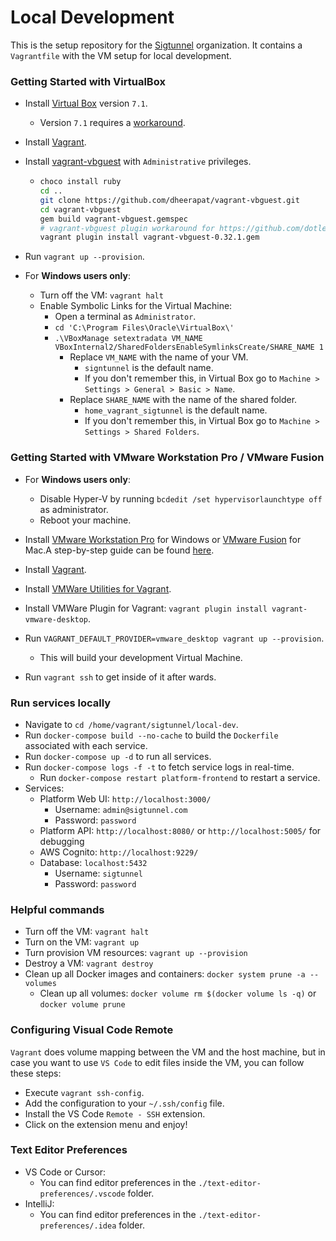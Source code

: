 # Local Development

This is the setup repository for the [Sigtunnel](https://github.com/sigtunnel) organization. It contains a `Vagrantfile` with the VM setup for 
local development.

### Getting Started with VirtualBox

* Install [Virtual Box](https://www.virtualbox.org/wiki/Downloads) version `7.1`.
  * Version `7.1` requires a [workaround](https://github.com/hashicorp/vagrant/issues/13501).

* Install [Vagrant](https://developer.hashicorp.com/vagrant/downloads).

* Install [vagrant-vbguest](https://github.com/dheerapat/vagrant-vbguest) with `Administrative` privileges.
  * ```bash
    choco install ruby
    cd ..
    git clone https://github.com/dheerapat/vagrant-vbguest.git
    cd vagrant-vbguest
    gem build vagrant-vbguest.gemspec
    # vagrant-vbguest plugin workaround for https://github.com/dotless-de/vagrant-vbguest/issues/332
    vagrant plugin install vagrant-vbguest-0.32.1.gem
    ```

* Run `vagrant up --provision`.

* For **Windows users only**:
  * Turn off the VM: `vagrant halt`
  * Enable Symbolic Links for the Virtual Machine:
      * Open a terminal as `Administrator`.
      * `cd 'C:\Program Files\Oracle\VirtualBox\'`
      * `.\VBoxManage setextradata VM_NAME VBoxInternal2/SharedFoldersEnableSymlinksCreate/SHARE_NAME 1`
        * Replace `VM_NAME` with the name of your VM.
          * `signtunnel` is the default name.
          * If you don't remember this, in Virtual Box go to `Machine > Settings > General > Basic > Name`.
        * Replace `SHARE_NAME` with the name of the shared folder.
            * `home_vagrant_sigtunnel` is the default name.
            * If you don't remember this, in Virtual Box go to `Machine > Settings > Shared Folders`.

### Getting Started with VMware Workstation Pro / VMware Fusion

* For **Windows users only**:
    * Disable Hyper-V by running `bcdedit /set hypervisorlaunchtype off` as administrator.
    * Reboot your machine.

* Install [VMware Workstation Pro](https://www.vmware.com/products/workstation-pro.html) for Windows or [VMware Fusion](https://www.vmware.com/products/fusion.html) for Mac.A step-by-step guide can be found [here](https://www.mikeroysoft.com/post/download-fusion-ws/).

* Install [Vagrant](https://developer.hashicorp.com/vagrant/downloads).

* Install [VMWare Utilities for Vagrant](https://developer.hashicorp.com/vagrant/install/vmware).

* Install VMWare Plugin for Vagrant: `vagrant plugin install vagrant-vmware-desktop`.

* Run `VAGRANT_DEFAULT_PROVIDER=vmware_desktop vagrant up --provision`.
    * This will build your development Virtual Machine.

* Run `vagrant ssh` to get inside of it after wards.

### Run services locally

* Navigate to `cd /home/vagrant/sigtunnel/local-dev`.
* Run `docker-compose build --no-cache` to build the `Dockerfile` associated with each service.
* Run `docker-compose up -d` to run all services.
* Run `docker-compose logs -f -t` to fetch service logs in real-time.
  * Run `docker-compose restart platform-frontend` to restart a service.
* Services:
    * Platform Web UI: `http://localhost:3000/`
      * Username: `admin@sigtunnel.com`
      * Password: `password`
    * Platform API: `http://localhost:8080/` or `http://localhost:5005/` for debugging
    * AWS Cognito: `http://localhost:9229/`
    * Database: `localhost:5432`
      * Username: `sigtunnel`
      * Password: `password`

### Helpful commands

* Turn off the VM: `vagrant halt`
* Turn on the VM: `vagrant up`
* Turn provision VM resources: `vagrant up --provision`
* Destroy a VM: `vagrant destroy`
* Clean up all Docker images and containers: `docker system prune -a --volumes`
  * Clean up all volumes: `docker volume rm $(docker volume ls -q)` or `docker volume prune`

### Configuring Visual Code Remote

`Vagrant` does volume mapping between the VM and the host machine, but in case you want to use `VS Code` to edit files inside the VM,
you can follow these steps:

* Execute `vagrant ssh-config`.
* Add the configuration to your `~/.ssh/config` file.
* Install the VS Code `Remote - SSH` extension.
* Click on the extension menu and enjoy!

### Text Editor Preferences

* VS Code or Cursor:
  * You can find editor preferences in the `./text-editor-preferences/.vscode` folder.
* IntelliJ:
  * You can find editor preferences in the `./text-editor-preferences/.idea` folder.